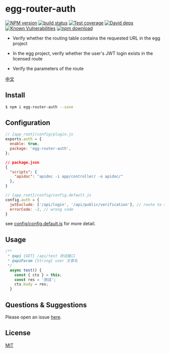 # egg-router-auth

[![NPM version][npm-image]][npm-url]
[![build status][travis-image]][travis-url]
[![Test coverage][codecov-image]][codecov-url]
[![David deps][david-image]][david-url]
[![Known Vulnerabilities][snyk-image]][snyk-url]
[![npm download][download-image]][download-url]

[npm-image]: https://img.shields.io/npm/v/egg-router-auth.svg?style=flat-square
[npm-url]: https://npmjs.org/package/egg-router-auth
[travis-image]: https://img.shields.io/travis/eggjs/egg-router-auth.svg?style=flat-square
[travis-url]: https://travis-ci.com/github/DreamGhostStar/egg-router-auth
[codecov-image]: https://img.shields.io/codecov/c/github/eggjs/egg-router-auth.svg?style=flat-square
[codecov-url]: https://codecov.io/github/eggjs/egg-router-auth?branch=master
[david-image]: https://img.shields.io/david/eggjs/egg-router-auth.svg?style=flat-square
[david-url]: https://david-dm.org/eggjs/egg-router-auth
[snyk-image]: https://snyk.io/test/npm/egg-router-auth/badge.svg?style=flat-square
[snyk-url]: https://snyk.io/test/npm/egg-router-auth
[download-image]: https://img.shields.io/npm/dm/egg-router-auth.svg?style=flat-square
[download-url]: https://npmjs.org/package/egg-router-auth

+ Verify whether the routing table contains the requested URL in the egg project

+ In the egg project, verify whether the user's JWT login exists in the licensed route

+ Verify the parameters of the route

[中文](./README.zh_CN.md)

## Install

```bash
$ npm i egg-router-auth --save
```

## Configuration

```js
// {app_root}/config/plugin.js
exports.auth = {
  enable: true,
  package: 'egg-router-auth',
};
```

```json
// package.json
{
  "scripts": {
    "apidoc": "apidoc -i app/controller/ -o apidoc/"
  },
}
```

```js
// {app_root}/config/config.default.js
config.auth = {
  jwtExclude: ['/api/login', '/api/public/verification'], // route to skip to verify user login
  errorCode: -2, // wrong code
}
```

see [config/config.default.js](config/config.default.js) for more detail.

## Usage

```js
/**
 * @api {GET} /api/test 测试接口
 * @apiParam {String} user 文章名
 */
  async test() {
    const { ctx } = this;
    const res = '测试';
    ctx.body = res;
  }
```

## Questions & Suggestions

Please open an issue [here](https://github.com/DreamGhostStar/egg-router-auth/issues).

## License

[MIT](LICENSE)